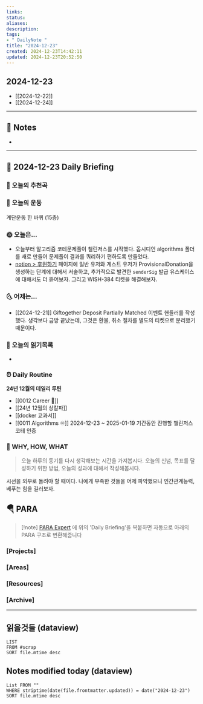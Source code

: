 ```yaml
---
links:
status:
aliases: 
description:
tags:
- " DailyNote "
title: "2024-12-23"
created: 2024-12-23T14:42:11
updated: 2024-12-23T20:52:50
---
```


## 2024-12-23

- [[2024-12-22]] 
- [[2024-12-24]]

---

## 📝 Notes

- 


---

## 📅 2024-12-23 Daily Briefing

### 🎵 오늘의 추천곡

### 🏃 오늘의 운동

계단운동 한 바퀴 (15층)

### 🌞 오늘은...

- 오늘부터 알고리즘 코테문제풀이 챌린저스를 시작했다. 옵시디언 algorithms 폴더를 새로 만들어 문제풀이 결과를 쿼리하기 편하도록 만들었다.
- [notion > 후원하기](https://www.notion.so/c3cd436359344df6b60bfaed9bdbf784?pvs=4) 페이지에 일반 유저와 게스트 유저가 ProvisionalDonation을 생성하는 단계에 대해서 서술하고, 추가적으로 발견한 `senderSig` 발급 유스케이스에 대해서도 더 뜯어보자. 그리고 WISH-384 티켓을 해결해보자.

### 🌜 어제는...

- [[2024-12-21]] Giftogether Deposit Partially Matched 이벤트 핸들러를 작성했다. 생각보다 금방 끝났는데, 그것은 환불, 취소 절차를 별도의 티켓으로 분리했기 때문이다. 

### 📖 오늘의 읽기목록

- 

### ⏰ Daily Routine

**24년 12월의 데일리 루틴**

- [[0012 Career 💼]]
- [[24년 12월의 상칼파]]
- [[docker 교과서]]
- [[0011 Algorithms ♾️]] 2024-12-23 ~ 2025-01-19 기간동안 진행할 챌린저스 코테 인증

### 🚀 WHY, HOW, WHAT

> 오늘 하루의 동기를 다시 생각해보는 시간을 가져봅시다. 오늘의 신념, 목표를 달성하기 위한 방법, 오늘의 성과에 대해서 작성해봅시다.

시선을 외부로 돌려야 할 때이다. 나에게 부족한 것들을 어제 파악했으니 인간관계능력, 베푸는 힘을 길러보자.

##  🪂 PARA

> [!note] [PARA Expert](https://chatgpt.com/g/g-46Xrh4MXk-para-expert) 에 위의 'Daily Briefing'을 복붙하면 자동으로 아래의 PARA 구조로 변환해줍니다

### [Projects]

### [Areas]

### [Resources]

### [Archive]

---

## 읽을것들 (dataview)

```dataview
LIST
FROM #scrap
SORT file.mtime desc
```

## Notes modified today (dataview)

```dataview
List FROM "" 
WHERE striptime(date(file.frontmatter.updated)) = date("2024-12-23") 
SORT file.mtime desc
```
